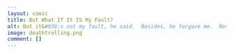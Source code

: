 ```yaml
---
layout: comic
title: But What If It IS My Fault?
alt: But it&#039;s not my fault, he said.  Besides, he forgave me.  Nothing to worry or feel guilty about.  Definitely not my fault.  Right?
image: deathtrolling.png
comment: []
---
```

